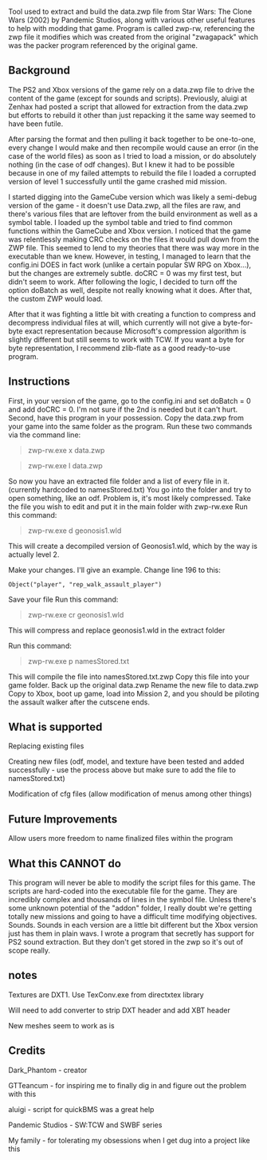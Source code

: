 Tool used to extract and build the data.zwp file from Star Wars: The Clone Wars (2002) by Pandemic Studios, along with various other useful features to help with modding that game.
Program is called zwp-rw, referencing the zwp file it modifies which was created from the original "zwagapack" which was the packer program referenced by the original game.

## Background
The PS2 and Xbox versions of the game rely on a data.zwp file to drive the content of the game (except for sounds and scripts).  Previously, aluigi at Zenhax had posted a script that allowed for extraction from the data.zwp but efforts to rebuild it other than just repacking it the same way seemed to have been futile.

After parsing the format and then pulling it back together to be one-to-one, every change I would make and then recompile would cause an error (in the case of the world files) as soon as I tried to load a mission, or do absolutely nothing (in the case of odf changes).  But I knew it had to be possible because in one of my failed attempts to rebuild the file I loaded a corrupted version of level 1 successfully until the game crashed mid mission.

I started digging into the GameCube version which was likely a semi-debug version of the game - it doesn't use Data.zwp, all the files are raw, and there's various files that are leftover from the build environment as well as a symbol table.  I loaded up the symbol table and tried to find common functions within the GameCube and Xbox version.  I noticed that the game was relentlessly making CRC checks on the files it would pull down from the ZWP file.  This seemed to lend to my theories that there was way more in the executable than we knew.  However, in testing, I managed to learn that the config.ini DOES in fact work (unlike a certain popular SW RPG on Xbox...), but the changes are extremely subtle. doCRC = 0 was my first test, but didn't seem to work.  After following the logic, I decided to turn off the option doBatch as well, despite not really knowing what it does.  After that, the custom ZWP would load.

After that it was fighting a little bit with creating a function to compress and decompress individual files at will, which currently will not give a byte-for-byte exact representation because Microsoft's compression algorithm is slightly different but still seems to work with TCW.  If you want a byte for byte representation, I recommend zlib-flate as a good ready-to-use program.

## Instructions
First, in your version of the game, go to the config.ini and set doBatch = 0 and add doCRC = 0.  I'm not sure if the 2nd is needed but it can't hurt.
Second, have this program in your possession.  Copy the data.zwp from your game into the same folder as the program.
Run these two commands via the command line:

> zwp-rw.exe x data.zwp

> zwp-rw.exe l data.zwp

So now you have an extracted file folder and a list of every file in it. (currently hardcoded to namesStored.txt)
You go into the folder and try to open something, like an odf.  Problem is, it's most likely compressed.
Take the file you wish to edit and put it in the main folder with zwp-rw.exe
Run this command:

> zwp-rw.exe d geonosis1.wld

This will create a decompiled version of Geonosis1.wld, which by the way is actually level 2.

Make your changes.  I'll give an example.
Change line 196 to this:

``` Object("player", "rep_walk_assault_player") ```

Save your file
Run this command:

> zwp-rw.exe cr geonosis1.wld

This will compress and replace geonosis1.wld in the extract folder

Run this command:

> zwp-rw.exe p namesStored.txt

This will compile the file into namesStored.txt.zwp
Copy this file into your game folder.
Back up the original data.zwp
Rename the new file to data.zwp
Copy to Xbox, boot up game, load into Mission 2, and you should be piloting the assault walker after the cutscene ends.

## What is supported
Replacing existing files

Creating new files (odf, model, and texture have been tested and added successfully - use the process above but make sure to add the file to namesStored.txt)

Modification of cfg files (allow modification of menus among other things)

## Future Improvements
Allow users more freedom to name finalized files within the program

## What this CANNOT do
This program will never be able to modify the script files for this game.  The scripts are hard-coded into the executable file for the game.  They are incredibly complex and thousands of lines in the symbol file. Unless there's some unknown potential of the "addon" folder, I really doubt we're getting totally new missions and going to have a difficult time modifying objectives.
Sounds.  Sounds in each version are a little bit different but the Xbox version just has them in plain wavs.  I wrote a program that secretly has support for PS2 sound extraction. But they don't get stored in the zwp so it's out of scope really.

## notes
Textures are DXT1.  Use TexConv.exe from directxtex library

Will need to add converter to strip DXT header and add XBT header

New meshes seem to work as is

## Credits
Dark_Phantom - creator

GTTeancum - for inspiring me to finally dig in and figure out the problem with this

aluigi - script for quickBMS was a great help

Pandemic Studios - SW:TCW and SWBF series

My family - for tolerating my obsessions when I get dug into a project like this

